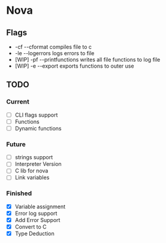 # Nova

## Flags
- -cf --cformat compiles file to c
- -le --logerrors logs errors to file
- [WIP] -pf --printfunctions writes all file functions to log file 
- [WIP] -e --export exports functions to outer use


## TODO
### Current
- [ ] CLI flags support
- [ ] Functions
- [ ] Dynamic functions
### Future
- [ ] strings support
- [ ] Interpreter Version
- [ ] C lib for nova
- [ ] Link variables

### Finished
- [x] Variable assignment
- [x] Error log support
- [x] Add Error Support
- [x] Convert to C
- [x] Type Deduction